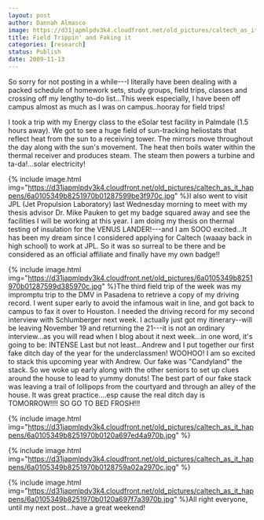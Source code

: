 ```yaml
---
layout: post
author: Dannah Almasco
image: https://d31japmlpdv3k4.cloudfront.net/old_pictures/caltech_as_it_happens/6a0105349b8251970b01287599a4eb970c.jpg
title: Field Trippin' and Faking it
categories: [research]
status: Publish
date: 2009-11-13
---
```



So sorry for not posting in a while---I literally have been dealing with a packed schedule of homework sets, study groups, field trips, classes and crossing off my lengthy to-do list...This week especially, I have been off campus almost as much as I was on campus..hooray for field trips!

I took a trip with my Energy class to the eSolar test facility in Palmdale (1.5 hours away). We got to see a huge field of sun-tracking heliostats that reflect heat from the sun to a receiving tower. The mirrors move throughout the day along with the sun's movement. The heat then boils water within the thermal receiver and produces steam. The steam then powers a turbine and ta-da!...solar electricity!


{% include image.html img="https://d31japmlpdv3k4.cloudfront.net/old_pictures/caltech_as_it_happens/6a0105349b8251970b01287599be3f970c.jpg" %}I also went to visit JPL (Jet Propulsion Laboratory) last Wednesday morning to meet with my thesis advisor Dr. Mike Pauken to get my badge squared away and see the facilities I will be working at this year. I am doing my thesis on thermal testing of insulation for the VENUS LANDER!---and I am SOOO excited...It has been my dream since I considered applying for Caltech (waaay back in high school) to work at JPL. So it was so surreal to be there and be considered as an official affiliate and finally have my own badge!!


{% include image.html img="https://d31japmlpdv3k4.cloudfront.net/old_pictures/6a0105349b8251970b01287599d385970c.jpg" %}The third field trip of the week was my impromptu trip to the DMV in Pasadena to retrieve a copy of my driving record. I went super early to avoid the infamous wait in line, and got back to campus to fax it over to Houston. I needed the driving record for my second interview with Schlumberger next week. I actually just got my itinerary--will be leaving November 19 and returning the 21---it is not an ordinary interview...as you will read when I blog about it next week...in one word, it's going to be: INTENSE
Last but not least...Andrew and I put together our first fake ditch day of the year for the underclassmen! WOOHOO! I am so excited to stack this upcoming year with Andrew. Our fake was "Candyland" the stack. So we woke up early along with the other seniors to set up clues around the house to lead to yummy donuts! The best part of our fake stack was leaving a trail of lollipops from the courtyard and through an alley of the house. It was great practice....esp cause the real ditch day is TOMORROW!!!! SO GO TO BED FROSH!!!


{% include image.html img="https://d31japmlpdv3k4.cloudfront.net/old_pictures/caltech_as_it_happens/6a0105349b8251970b0120a697ed4a970b.jpg" %}

{% include image.html img="https://d31japmlpdv3k4.cloudfront.net/old_pictures/caltech_as_it_happens/6a0105349b8251970b0128759a02a2970c.jpg" %}

{% include image.html img="https://d31japmlpdv3k4.cloudfront.net/old_pictures/caltech_as_it_happens/6a0105349b8251970b0120a697f7a3970b.jpg" %}All right everyone, until my next post...have a great weekend!

